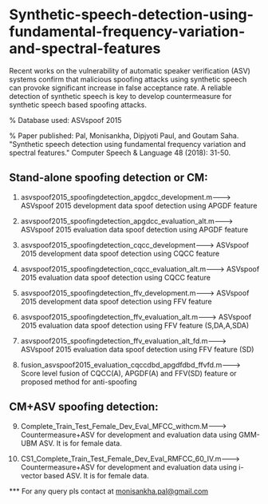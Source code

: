 # Synthetic-speech-detection-using-fundamental-frequency-variation-and-spectral-features
Recent works on the vulnerability of automatic speaker verification (ASV) systems confirm that malicious spoofing attacks using synthetic speech can provoke 
significant increase in false acceptance rate. A reliable detection of synthetic speech is key to develop countermeasure for synthetic speech based spoofing 
attacks.

% Database used: ASVspoof 2015

% Paper published: Pal, Monisankha, Dipjyoti Paul, and Goutam Saha. "Synthetic speech detection using fundamental frequency variation and spectral features." 
Computer Speech & Language 48 (2018): 31-50.

Stand-alone spoofing detection or CM:
-------------------------------------

1. asvspoof2015_spoofingdetection_apgdcc_development.m---> ASVspoof 2015 development data spoof detection using APGDF feature

2. asvspoof2015_spoofingdetection_apgdcc_evaluation_alt.m---> ASVspoof 2015 evaluation data spoof detection using APGDF feature

3. asvspoof2015_spoofingdetection_cqcc_development---> ASVspoof 2015 development data spoof detection using CQCC feature

4. asvspoof2015_spoofingdetection_cqcc_evaluation_alt.m---> ASVspoof 2015 evaluation data spoof detection using CQCC feature

5. asvspoof2015_spoofingdetection_ffv_development.m---> ASVspoof 2015 development data spoof detection using FFV feature

6. asvspoof2015_spoofingdetection_ffv_evaluation_alt.m---> ASVspoof 2015 evaluation data spoof detection using FFV feature (S,DA,A,SDA)

7. asvspoof2015_spoofingdetection_ffv_evaluation_alt_fd.m---> ASVspoof 2015 evaluation data spoof detection using FFV feature (SD)

8. fusion_asvspoof2015_evaluation_cqccdbd_apgdfdbd_ffvfd.m---> Score level fusion of CQCC(A), APGDF(A) and FFV(SD) feature or proposed method for anti-spoofing

CM+ASV spoofing detection:
---------------------------

9. Complete_Train_Test_Female_Dev_Eval_MFCC_withcm.M---> Countermeasure+ASV for development and evaluation data using GMM-UBM ASV. It is for female data.

10. CS1_Complete_Train_Test_Female_Dev_Eval_RMFCC_60_IV.m---> Countermeasure+ASV for development and evaluation data using i-vector based ASV. 
It is for female data.

*** For any query pls contact at monisankha.pal@gmail.com

